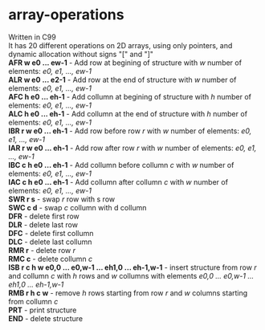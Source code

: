 
# array-operations
Written in C99\
It has 20 different operations on 2D arrays, using only pointers, and dynamic allocation without signs "[" and "]"\
**AFR w e0 ... ew-1** - Add row at begining of structure with *w* number of elements: *e0, e1, ..., ew-1*\
**ALR w e0 ... e2-1** - Add row at the end of structure with *w* number of elements: *e0, e1, ..., ew-1*\
**AFC h e0 ... eh-1** - Add collumn at begining of structure with *h* number of elements: *e0, e1, ..., ew-1*\
**ALC h e0 ... eh-1** - Add collumn at the end of structure with *h* number of elements: *e0, e1, ..., ew-1*\
**IBR r w e0 ... eh-1** - Add row before row *r* with *w* number of elements: *e0, e1, ..., ew-1*\
**IAR r w e0 ... eh-1** - Add row after row *r* with *w* number of elements: *e0, e1, ..., ew-1*\
**IBC c h e0 ... eh-1** - Add collumn before collumn *c* with *w* number of elements: *e0, e1, ..., ew-1*\
**IAC c h e0 ... eh-1** - Add collumn after collumn *c* with *w* number of elements: *e0, e1, ..., ew-1*\
**SWR r s** - swap *r* row with s row\
**SWC c d** - swap *c* collumn with d collumn\
**DFR** - delete first row\
**DLR** - delete last row\
**DFC** - delete first collumn\
**DLC** - delete last collumn\
**RMR r** - delete row *r*\
**RMC c** - delete collumn *c*\
**ISB r c h w e0,0 ... e0,w-1 ... eh1,0 ... eh-1,w-1** - insert structure from row *r* and collumn *c* with *h* rows and *w* collumns with elements *e0,0 ... e0,w-1 ... eh1,0 ... eh-1,w-1*\
**RMB r h c w** - remove *h* rows starting from row *r* and *w* columns starting from collumn *c*\
**PRT** - print structure\
**END** - delete structure
